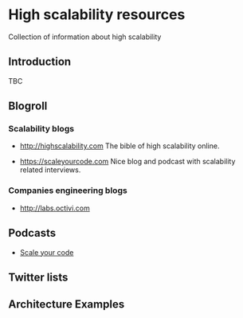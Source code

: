 # High scalability resources
Collection of information about high scalability

## Introduction

TBC

## Blogroll

### Scalability blogs

* http://highscalability.com
  The bible of high scalability online.
  
* https://scaleyourcode.com
  Nice blog and podcast with scalability related interviews.

### Companies engineering blogs

* http://labs.octivi.com
  
## Podcasts

* [Scale your code](https://www.google.comhttps://itunes.apple.com/tt/podcast/scaleyourcode-podcast/id987253051?mt=2)

## Twitter lists



## Architecture Examples
